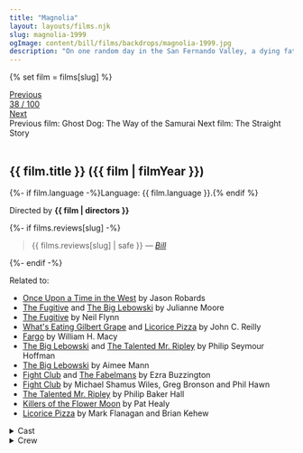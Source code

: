 ```yaml
---
title: "Magnolia"
layout: layouts/films.njk
slug: magnolia-1999
ogImage: content/bill/films/backdrops/magnolia-1999.jpg
description: "On one random day in the San Fernando Valley, a dying father, a young wife, a male caretaker, a famous lost son, a police officer in love, a boy genius, an ex-boy genius, a game show host and an estranged daughter will each become part of a dazzling multiplicity of plots, but one story."
---
```


{% set film = films[slug] %}

<nav class="films">
  <div class="prev">
    <a href="../ghost-dog-the-way-of-the-samurai-1999"><i class="fa-solid fa-chevron-left fa-xs"></i> Previous</a>
  </div>
  <div>
    <a class="simple" href="../">38 / 100</a>
  </div>
  <div class="next">
    <a href="../the-straight-story-1999">Next <i class="fa-solid fa-chevron-right fa-xs"></i></a>
  </div>
  <div class="hint">
    <span class="prev-hint">
      <span class="sr-only">Previous film:</span>
      Ghost Dog: The Way of the Samurai
    </span>
    <span class="next-hint">
      <span class="sr-only">Next film:</span>
      The Straight Story
    </span>
  </div>
</nav>

<article class="film slug-magnolia-1999">
  <div class="backdrop-and-poster">
    <img class="poster" src="../films/posters/{{ slug }}.jpg" alt="">
    <img class="backdrop" src="../films/backdrops/{{ slug }}.jpg" alt="">
  </div>

  <h1>{{ film.title }} ({{ film | filmYear }})</h1>

  <p>
    {%- if film.language -%}Language: {{ film.language }}.{% endif %}
    
  </p>

  <p class="director">
    Directed by <strong>{{ film | directors }}</strong>
  </p>

  {%- if films.reviews[slug] -%}
    <blockquote> 
      {{ films.reviews[slug] | safe }} <em>—&nbsp;<a href="/bill">Bill</a></em>
    </blockquote> 
  {%- endif -%}

  <p class="related-films">Related to:</p>
  <ul class="related-films">
  <li><a href="../once-upon-a-time-in-the-west-1968">Once Upon a Time in the West</a> by Jason Robards</li>
<li><a href="../the-fugitive-1993">The Fugitive</a> and <a href="../the-big-lebowski-1998">The Big Lebowski</a> by Julianne Moore</li>
<li><a href="../the-fugitive-1993">The Fugitive</a> by Neil Flynn</li>
<li><a href="../whats-eating-gilbert-grape-1993">What's Eating Gilbert Grape</a> and <a href="../licorice-pizza-2021">Licorice Pizza</a> by John C. Reilly</li>
<li><a href="../fargo-1996">Fargo</a> by William H. Macy</li>
<li><a href="../the-big-lebowski-1998">The Big Lebowski</a> and <a href="../the-talented-mr-ripley-1999">The Talented Mr. Ripley</a> by Philip Seymour Hoffman</li>
<li><a href="../the-big-lebowski-1998">The Big Lebowski</a> by Aimee Mann</li>
<li><a href="../fight-club-1999">Fight Club</a> and <a href="../the-fabelmans-2022">The Fabelmans</a> by Ezra Buzzington</li>
<li><a href="../fight-club-1999">Fight Club</a> by Michael Shamus Wiles, Greg Bronson and Phil Hawn</li>
<li><a href="../the-talented-mr-ripley-1999">The Talented Mr. Ripley</a> by Philip Baker Hall</li>
<li><a href="../killers-of-the-flower-moon-2023">Killers of the Flower Moon</a> by Pat Healy</li>
<li><a href="../licorice-pizza-2021">Licorice Pizza</a> by Mark Flanagan and Brian Kehew</li>
  </ul>

  <section class="film-detail">
    <div>
      <details>
        <summary>
          <i class="fa-solid fa-masks-theater"></i>
          Cast
        </summary>
        <ul>
          {%- for cast in film.credits.cast -%}
            <li>
              {{ cast.name }} as <em>{{ cast.character }}</em>
            </li>
          {%- endfor -%}
        </ul>
      </details>
      <details>
        <summary>
          <i class="fa-solid fa-clapperboard"></i>
          Crew
        </summary>
        <ul>
          {%- for crew in film.credits.crew -%}
            <li>
              {{ crew.name }} &mdash; <em>{{ crew.job }}</em>
            </li>
          {%- endfor -%}
        </ul>
      </details>
    </div>
  </section>
</article>
